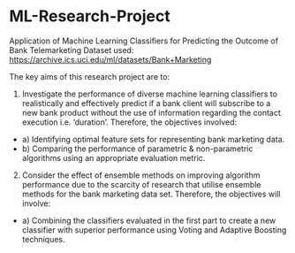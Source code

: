 # ML-Research-Project
Application of Machine Learning Classifiers for Predicting the Outcome of Bank Telemarketing
Dataset used: https://archive.ics.uci.edu/ml/datasets/Bank+Marketing

The key aims of this research project are to: 
1. Investigate the performance of diverse machine learning classifiers to realistically and effectively predict if a bank client will subscribe to a new bank product without the use of information regarding the contact execution i.e. ‘duration’. Therefore, the objectives involved: 
- a) Identifying optimal feature sets for representing bank marketing data.
- b) Comparing the performance of parametric & non-parametric algorithms using an appropriate evaluation metric. 
 
2. Consider the effect of ensemble methods on improving algorithm performance due to the scarcity of research that utilise ensemble methods for the bank marketing data set. Therefore, the objectives will involve:
- a) Combining the classifiers evaluated in the first part to create a new classifier with superior performance using Voting and Adaptive Boosting techniques. 
